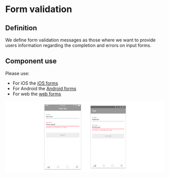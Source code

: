 # Form validation

## Definition

We define form validation messages as those where we want to provide users information regarding the completion and errors on input forms.

## Component use

Please use:

* For iOS the [iOS forms](../components/ios/form.md)
* For Android the [Android forms](../components/android/form.md)
* For web the [web forms](../components/web/form.md)

![](../../../.gitbook/assets/forms.jpg)

